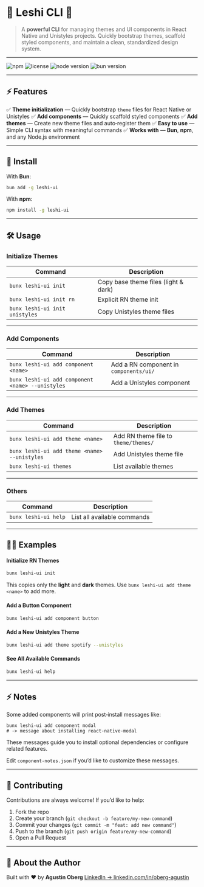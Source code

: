 # 🚀 Leshi CLI 🚀

> A **powerful CLI** for managing themes and UI components in React Native and Unistyles projects. Quickly bootstrap themes, scaffold styled components, and maintain a clean, standardized design system.

---

![npm](https://img.shields.io/npm/v/leshi-ui?color=%2332C037&label=npm) ![license](https://img.shields.io/badge/license-MIT-blue) ![node version](https://img.shields.io/badge/node-%3E%3D18.0.0-brightgreen) ![bun version](https://img.shields.io/badge/bun-%3E%3D1.0.0-orange)

---

## ⚡️ Features

✅ **Theme initialization** — Quickly bootstrap `theme` files for React Native or Unistyles
✅ **Add components** — Quickly scaffold styled components
✅ **Add themes** — Create new theme files and auto‑register them
✅ **Easy to use** — Simple CLI syntax with meaningful commands
✅ **Works with** — **Bun**, **npm**, and any Node.js environment

---

## 🚀 Install

With **Bun**:

```bash
bun add -g leshi-ui
```

With **npm**:

```bash
npm install -g leshi-ui
```

---

## 🛠️ Usage

### Initialize Themes

| Command                        | Description                          |
| ------------------------------ | ------------------------------------ |
| `bunx leshi-ui init`           | Copy base theme files (light & dark) |
| `bunx leshi-ui init rn`        | Explicit RN theme init               |
| `bunx leshi-ui init unistyles` | Copy Unistyles theme files           |

---

### Add Components

| Command                                          | Description                            |
| ------------------------------------------------ | -------------------------------------- |
| `bunx leshi-ui add component <name>`             | Add a RN component in `components/ui/` |
| `bunx leshi-ui add component <name> --unistyles` | Add a Unistyles component              |

---

### Add Themes

| Command                                      | Description                          |
| -------------------------------------------- | ------------------------------------ |
| `bunx leshi-ui add theme <name>`             | Add RN theme file to `theme/themes/` |
| `bunx leshi-ui add theme <name> --unistyles` | Add Unistyles theme file             |
| `bunx leshi-ui themes`                       | List available themes                |

---

### Others

| Command              | Description                 |
| -------------------- | --------------------------- |
| `bunx leshi-ui help` | List all available commands |

---

## 🧑‍💻 Examples

#### Initialize RN Themes

```bash
bunx leshi-ui init
```

This copies only the **light** and **dark** themes. Use `bunx leshi-ui add theme <name>` to add more.

#### Add a Button Component

```bash
bunx leshi-ui add component button
```

#### Add a New Unistyles Theme

```bash
bunx leshi-ui add theme spotify --unistyles
```

#### See All Available Commands

```bash
bunx leshi-ui help
```

---

## ⚡️ Notes

Some added components will print post‑install messages like:

```
bunx leshi-ui add component modal
# -> message about installing react-native-modal
```

These messages guide you to install optional dependencies or configure related features.

Edit `component-notes.json` if you’d like to customize these messages.

---

## 👥 Contributing

Contributions are always welcome!
If you’d like to help:

1. Fork the repo
2. Create your branch (`git checkout -b feature/my-new-command`)
3. Commit your changes (`git commit -m "feat: add new command"`)
4. Push to the branch (`git push origin feature/my-new-command`)
5. Open a Pull Request

---

## 👤 About the Author

Built with ❤️ by **Agustin Oberg**
[LinkedIn → linkedin.com/in/oberg-agustin](https://www.linkedin.com/in/oberg-agustin)
